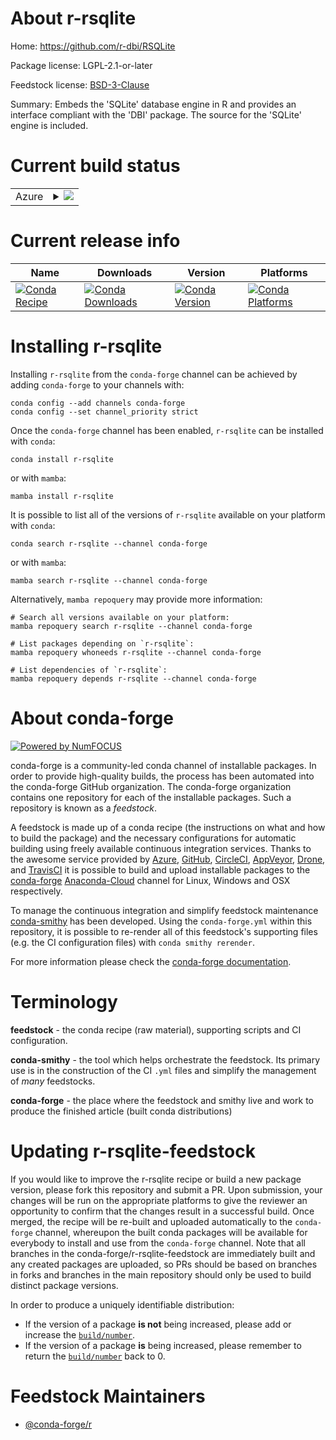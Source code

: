 About r-rsqlite
===============

Home: https://github.com/r-dbi/RSQLite

Package license: LGPL-2.1-or-later

Feedstock license: [BSD-3-Clause](https://github.com/conda-forge/r-rsqlite-feedstock/blob/main/LICENSE.txt)

Summary: Embeds the 'SQLite' database engine in R and provides an interface compliant with the 'DBI' package. The source for the 'SQLite' engine is included.

Current build status
====================


<table>
    
  <tr>
    <td>Azure</td>
    <td>
      <details>
        <summary>
          <a href="https://dev.azure.com/conda-forge/feedstock-builds/_build/latest?definitionId=1573&branchName=main">
            <img src="https://dev.azure.com/conda-forge/feedstock-builds/_apis/build/status/r-rsqlite-feedstock?branchName=main">
          </a>
        </summary>
        <table>
          <thead><tr><th>Variant</th><th>Status</th></tr></thead>
          <tbody><tr>
              <td>linux_64_r_base4.1</td>
              <td>
                <a href="https://dev.azure.com/conda-forge/feedstock-builds/_build/latest?definitionId=1573&branchName=main">
                  <img src="https://dev.azure.com/conda-forge/feedstock-builds/_apis/build/status/r-rsqlite-feedstock?branchName=main&jobName=linux&configuration=linux_64_r_base4.1" alt="variant">
                </a>
              </td>
            </tr><tr>
              <td>linux_64_r_base4.2</td>
              <td>
                <a href="https://dev.azure.com/conda-forge/feedstock-builds/_build/latest?definitionId=1573&branchName=main">
                  <img src="https://dev.azure.com/conda-forge/feedstock-builds/_apis/build/status/r-rsqlite-feedstock?branchName=main&jobName=linux&configuration=linux_64_r_base4.2" alt="variant">
                </a>
              </td>
            </tr><tr>
              <td>linux_aarch64_r_base4.1</td>
              <td>
                <a href="https://dev.azure.com/conda-forge/feedstock-builds/_build/latest?definitionId=1573&branchName=main">
                  <img src="https://dev.azure.com/conda-forge/feedstock-builds/_apis/build/status/r-rsqlite-feedstock?branchName=main&jobName=linux&configuration=linux_aarch64_r_base4.1" alt="variant">
                </a>
              </td>
            </tr><tr>
              <td>linux_aarch64_r_base4.2</td>
              <td>
                <a href="https://dev.azure.com/conda-forge/feedstock-builds/_build/latest?definitionId=1573&branchName=main">
                  <img src="https://dev.azure.com/conda-forge/feedstock-builds/_apis/build/status/r-rsqlite-feedstock?branchName=main&jobName=linux&configuration=linux_aarch64_r_base4.2" alt="variant">
                </a>
              </td>
            </tr><tr>
              <td>linux_ppc64le_r_base4.1</td>
              <td>
                <a href="https://dev.azure.com/conda-forge/feedstock-builds/_build/latest?definitionId=1573&branchName=main">
                  <img src="https://dev.azure.com/conda-forge/feedstock-builds/_apis/build/status/r-rsqlite-feedstock?branchName=main&jobName=linux&configuration=linux_ppc64le_r_base4.1" alt="variant">
                </a>
              </td>
            </tr><tr>
              <td>linux_ppc64le_r_base4.2</td>
              <td>
                <a href="https://dev.azure.com/conda-forge/feedstock-builds/_build/latest?definitionId=1573&branchName=main">
                  <img src="https://dev.azure.com/conda-forge/feedstock-builds/_apis/build/status/r-rsqlite-feedstock?branchName=main&jobName=linux&configuration=linux_ppc64le_r_base4.2" alt="variant">
                </a>
              </td>
            </tr><tr>
              <td>osx_64_r_base4.1</td>
              <td>
                <a href="https://dev.azure.com/conda-forge/feedstock-builds/_build/latest?definitionId=1573&branchName=main">
                  <img src="https://dev.azure.com/conda-forge/feedstock-builds/_apis/build/status/r-rsqlite-feedstock?branchName=main&jobName=osx&configuration=osx_64_r_base4.1" alt="variant">
                </a>
              </td>
            </tr><tr>
              <td>osx_64_r_base4.2</td>
              <td>
                <a href="https://dev.azure.com/conda-forge/feedstock-builds/_build/latest?definitionId=1573&branchName=main">
                  <img src="https://dev.azure.com/conda-forge/feedstock-builds/_apis/build/status/r-rsqlite-feedstock?branchName=main&jobName=osx&configuration=osx_64_r_base4.2" alt="variant">
                </a>
              </td>
            </tr><tr>
              <td>win_64</td>
              <td>
                <a href="https://dev.azure.com/conda-forge/feedstock-builds/_build/latest?definitionId=1573&branchName=main">
                  <img src="https://dev.azure.com/conda-forge/feedstock-builds/_apis/build/status/r-rsqlite-feedstock?branchName=main&jobName=win&configuration=win_64_" alt="variant">
                </a>
              </td>
            </tr>
          </tbody>
        </table>
      </details>
    </td>
  </tr>
</table>

Current release info
====================

| Name | Downloads | Version | Platforms |
| --- | --- | --- | --- |
| [![Conda Recipe](https://img.shields.io/badge/recipe-r--rsqlite-green.svg)](https://anaconda.org/conda-forge/r-rsqlite) | [![Conda Downloads](https://img.shields.io/conda/dn/conda-forge/r-rsqlite.svg)](https://anaconda.org/conda-forge/r-rsqlite) | [![Conda Version](https://img.shields.io/conda/vn/conda-forge/r-rsqlite.svg)](https://anaconda.org/conda-forge/r-rsqlite) | [![Conda Platforms](https://img.shields.io/conda/pn/conda-forge/r-rsqlite.svg)](https://anaconda.org/conda-forge/r-rsqlite) |

Installing r-rsqlite
====================

Installing `r-rsqlite` from the `conda-forge` channel can be achieved by adding `conda-forge` to your channels with:

```
conda config --add channels conda-forge
conda config --set channel_priority strict
```

Once the `conda-forge` channel has been enabled, `r-rsqlite` can be installed with `conda`:

```
conda install r-rsqlite
```

or with `mamba`:

```
mamba install r-rsqlite
```

It is possible to list all of the versions of `r-rsqlite` available on your platform with `conda`:

```
conda search r-rsqlite --channel conda-forge
```

or with `mamba`:

```
mamba search r-rsqlite --channel conda-forge
```

Alternatively, `mamba repoquery` may provide more information:

```
# Search all versions available on your platform:
mamba repoquery search r-rsqlite --channel conda-forge

# List packages depending on `r-rsqlite`:
mamba repoquery whoneeds r-rsqlite --channel conda-forge

# List dependencies of `r-rsqlite`:
mamba repoquery depends r-rsqlite --channel conda-forge
```


About conda-forge
=================

[![Powered by
NumFOCUS](https://img.shields.io/badge/powered%20by-NumFOCUS-orange.svg?style=flat&colorA=E1523D&colorB=007D8A)](https://numfocus.org)

conda-forge is a community-led conda channel of installable packages.
In order to provide high-quality builds, the process has been automated into the
conda-forge GitHub organization. The conda-forge organization contains one repository
for each of the installable packages. Such a repository is known as a *feedstock*.

A feedstock is made up of a conda recipe (the instructions on what and how to build
the package) and the necessary configurations for automatic building using freely
available continuous integration services. Thanks to the awesome service provided by
[Azure](https://azure.microsoft.com/en-us/services/devops/), [GitHub](https://github.com/),
[CircleCI](https://circleci.com/), [AppVeyor](https://www.appveyor.com/),
[Drone](https://cloud.drone.io/welcome), and [TravisCI](https://travis-ci.com/)
it is possible to build and upload installable packages to the
[conda-forge](https://anaconda.org/conda-forge) [Anaconda-Cloud](https://anaconda.org/)
channel for Linux, Windows and OSX respectively.

To manage the continuous integration and simplify feedstock maintenance
[conda-smithy](https://github.com/conda-forge/conda-smithy) has been developed.
Using the ``conda-forge.yml`` within this repository, it is possible to re-render all of
this feedstock's supporting files (e.g. the CI configuration files) with ``conda smithy rerender``.

For more information please check the [conda-forge documentation](https://conda-forge.org/docs/).

Terminology
===========

**feedstock** - the conda recipe (raw material), supporting scripts and CI configuration.

**conda-smithy** - the tool which helps orchestrate the feedstock.
                   Its primary use is in the construction of the CI ``.yml`` files
                   and simplify the management of *many* feedstocks.

**conda-forge** - the place where the feedstock and smithy live and work to
                  produce the finished article (built conda distributions)


Updating r-rsqlite-feedstock
============================

If you would like to improve the r-rsqlite recipe or build a new
package version, please fork this repository and submit a PR. Upon submission,
your changes will be run on the appropriate platforms to give the reviewer an
opportunity to confirm that the changes result in a successful build. Once
merged, the recipe will be re-built and uploaded automatically to the
`conda-forge` channel, whereupon the built conda packages will be available for
everybody to install and use from the `conda-forge` channel.
Note that all branches in the conda-forge/r-rsqlite-feedstock are
immediately built and any created packages are uploaded, so PRs should be based
on branches in forks and branches in the main repository should only be used to
build distinct package versions.

In order to produce a uniquely identifiable distribution:
 * If the version of a package **is not** being increased, please add or increase
   the [``build/number``](https://docs.conda.io/projects/conda-build/en/latest/resources/define-metadata.html#build-number-and-string).
 * If the version of a package **is** being increased, please remember to return
   the [``build/number``](https://docs.conda.io/projects/conda-build/en/latest/resources/define-metadata.html#build-number-and-string)
   back to 0.

Feedstock Maintainers
=====================

* [@conda-forge/r](https://github.com/conda-forge/r/)

